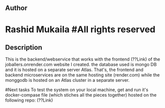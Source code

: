 ## Author
# Rashid Mukaila   #All rights reserved


## Description
This is the backend/webservice that works with the frontend (??Link) of the joballers.onrender.com website I created.
the database used is mongo DB and it is hosted on a separate server Atlas. That's, the frontend and backend microservices 
are on the same hosting site (render.com) while the monggodb is hosted on an Atlas cluster in a separate server.

#Next tasks
To test the system on your local machine, get and run it's docker-compase file (which stiches all the pieces together) hosted on the following repo:  (??Link)